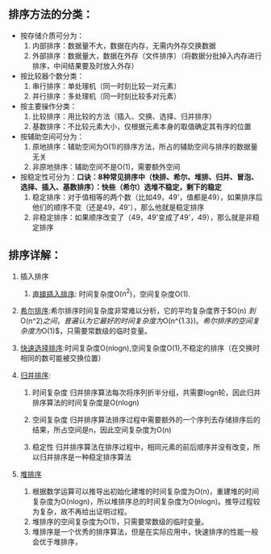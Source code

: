 ## 排序方法的分类：
- 按存储介质可分为：
  1. 内部排序：数据量不大，数据在内存，无需内外存交换数据
  2. 外部排序：数据量大，数据在外存（文件排序）（将数据分批掉入内存进行排序，中间结果要及时放入外存）
- 按比较器个数分类：
    1. 串行排序：单处理机（同一时刻比较一对元素）
    2. 并行排序：多处理机（同一时刻比较多对元素）
- 按主要操作分类：
    1. 比较排序：用比较的方法（插入、交换、选择、归并排序）
    2. 基数排序：不比较元素大小，仅根据元素本身的取值确定其有序的位置
- 按辅助空间可分为：
    1. 原地排序：辅助空间为O(1)的排序方法，所占的辅助空间与排序的数据量无关
    2. 非原地排序：辅助空间不是O(1)，需要额外空间
- 按稳定性可分为：**口诀：8种常见排序中（快排、希尔、堆排、归并、冒泡、选择、插入、基数排序）：快些（希尔）选堆不稳定，剩下的稳定**
    1. 稳定排序：对于值相等的两个数（比如49，49'，值都是49），如果排序后他们的顺序不变（还是49，49'），那么他就是稳定排序
    2. 非稳定排序：如果顺序改变了（49，49'变成了49'，49），那么就是非稳定排序
## 排序详解：
1. 插入排序
   1. [直接插入排序](./InsertSort%E6%8F%92%E5%85%A5%E6%8E%92%E5%BA%8F%E5%9F%BA%E6%9C%AC%E6%80%9D%E6%83%B3.md): 时间复杂度O($n^2$)，空间复杂度O(1).
2. [希尔排序](./ShellSort%E5%B8%8C%E5%B0%94%E6%8E%92%E5%BA%8F%E5%9F%BA%E6%9C%AC%E6%80%9D%E6%83%B3.md):希尔排序时间复杂度非常难以分析，它的平均复杂度界于$O(n) $到$O(n^2)$之间，普遍认为它最好的时间复杂度为$O(n^{1.3})$。希尔排序的空间复杂度为$O(1)$，只需要常数级的临时变量。



3. [快速选择排序](./QuickSort%E5%BF%AB%E9%80%9F%E6%8E%92%E5%BA%8F%E5%9F%BA%E6%9C%AC%E6%80%9D%E6%83%B3.md):时间复杂度O(nlogn),空间复杂度O(1),不稳定的排序（在交换时相同的数可能被交换位置）
4. [归并排序](./MergeSort%E5%BD%92%E5%B9%B6%E6%8E%92%E5%BA%8F%E5%9F%BA%E6%9C%AC%E6%80%9D%E6%83%B3.md):
     1. 时间复杂度
     归并排序算法每次将序列折半分组，共需要logn轮，因此归并排序算法的时间复杂度是O(nlogn)

     2. 空间复杂度
     归并排序算法排序过程中需要额外的一个序列去存储排序后的结果，所占空间是n，因此空间复杂度为O(n)

     3. 稳定性
     归并排序算法在排序过程中，相同元素的前后顺序并没有改变，所以归并排序是一种稳定排序算法
5. [堆排序](HeapSort%E5%A0%86%E6%8E%92%E5%BA%8F%E5%9F%BA%E6%9C%AC%E6%80%9D%E6%83%B3.md)
   1. 根据数学运算可以推导出初始化建堆的时间复杂度为O(n)，重建堆的时间复杂度为O(nlogn)，所以堆排序总的时间复杂度为O(nlogn)。推导过程较为复杂，故不再给出证明过程。
   2. 堆排序的空间复杂度为O(1)，只需要常数级的临时变量。
   3. 堆排序是一个优秀的排序算法，但是在实际应用中，快速排序的性能一般会优于堆排序，

